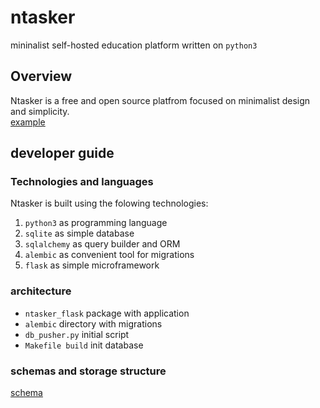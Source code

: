 # ntasker

mininalist self-hosted education platform written on `python3` 


## Overview

Ntasker is a free and open source platfrom focused on minimalist design and simplicity.  
[example](misc/example.png)

## developer guide

### Technologies and languages

Ntasker is built using the folowing technologies:

1. `python3` as programming language
2. `sqlite` as simple database
3. `sqlalchemy` as query builder and ORM
4. `alembic` as convenient tool for migrations
5. `flask` as simple microframework

### architecture

+ `ntasker_flask` package with application
+ `alembic` directory with migrations
+ `db_pusher.py` initial script
+ `Makefile build` init database

### schemas and storage structure

[schema](misc/structure.png)